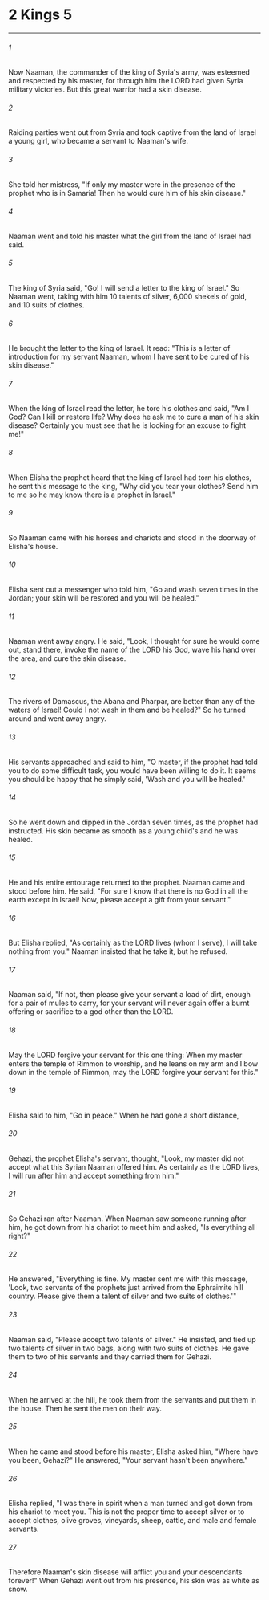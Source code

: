 # 2 Kings 5
***



###### 1 
Now Naaman, the commander of the king of Syria's army, was esteemed and respected by his master, for through him the LORD had given Syria military victories. But this great warrior had a skin disease. 

###### 2 
Raiding parties went out from Syria and took captive from the land of Israel a young girl, who became a servant to Naaman's wife. 

###### 3 
She told her mistress, "If only my master were in the presence of the prophet who is in Samaria! Then he would cure him of his skin disease." 

###### 4 
Naaman went and told his master what the girl from the land of Israel had said. 

###### 5 
The king of Syria said, "Go! I will send a letter to the king of Israel." So Naaman went, taking with him 10 talents of silver, 6,000 shekels of gold, and 10 suits of clothes. 

###### 6 
He brought the letter to the king of Israel. It read: "This is a letter of introduction for my servant Naaman, whom I have sent to be cured of his skin disease." 

###### 7 
When the king of Israel read the letter, he tore his clothes and said, "Am I God? Can I kill or restore life? Why does he ask me to cure a man of his skin disease? Certainly you must see that he is looking for an excuse to fight me!" 

###### 8 
When Elisha the prophet heard that the king of Israel had torn his clothes, he sent this message to the king, "Why did you tear your clothes? Send him to me so he may know there is a prophet in Israel." 

###### 9 
So Naaman came with his horses and chariots and stood in the doorway of Elisha's house. 

###### 10 
Elisha sent out a messenger who told him, "Go and wash seven times in the Jordan; your skin will be restored and you will be healed." 

###### 11 
Naaman went away angry. He said, "Look, I thought for sure he would come out, stand there, invoke the name of the LORD his God, wave his hand over the area, and cure the skin disease. 

###### 12 
The rivers of Damascus, the Abana and Pharpar, are better than any of the waters of Israel! Could I not wash in them and be healed?" So he turned around and went away angry. 

###### 13 
His servants approached and said to him, "O master, if the prophet had told you to do some difficult task, you would have been willing to do it. It seems you should be happy that he simply said, 'Wash and you will be healed.' 

###### 14 
So he went down and dipped in the Jordan seven times, as the prophet had instructed. His skin became as smooth as a young child's and he was healed. 

###### 15 
He and his entire entourage returned to the prophet. Naaman came and stood before him. He said, "For sure I know that there is no God in all the earth except in Israel! Now, please accept a gift from your servant." 

###### 16 
But Elisha replied, "As certainly as the LORD lives (whom I serve), I will take nothing from you." Naaman insisted that he take it, but he refused. 

###### 17 
Naaman said, "If not, then please give your servant a load of dirt, enough for a pair of mules to carry, for your servant will never again offer a burnt offering or sacrifice to a god other than the LORD. 

###### 18 
May the LORD forgive your servant for this one thing: When my master enters the temple of Rimmon to worship, and he leans on my arm and I bow down in the temple of Rimmon, may the LORD forgive your servant for this." 

###### 19 
Elisha said to him, "Go in peace." When he had gone a short distance, 

###### 20 
Gehazi, the prophet Elisha's servant, thought, "Look, my master did not accept what this Syrian Naaman offered him. As certainly as the LORD lives, I will run after him and accept something from him." 

###### 21 
So Gehazi ran after Naaman. When Naaman saw someone running after him, he got down from his chariot to meet him and asked, "Is everything all right?" 

###### 22 
He answered, "Everything is fine. My master sent me with this message, 'Look, two servants of the prophets just arrived from the Ephraimite hill country. Please give them a talent of silver and two suits of clothes.'" 

###### 23 
Naaman said, "Please accept two talents of silver." He insisted, and tied up two talents of silver in two bags, along with two suits of clothes. He gave them to two of his servants and they carried them for Gehazi. 

###### 24 
When he arrived at the hill, he took them from the servants and put them in the house. Then he sent the men on their way. 

###### 25 
When he came and stood before his master, Elisha asked him, "Where have you been, Gehazi?" He answered, "Your servant hasn't been anywhere." 

###### 26 
Elisha replied, "I was there in spirit when a man turned and got down from his chariot to meet you. This is not the proper time to accept silver or to accept clothes, olive groves, vineyards, sheep, cattle, and male and female servants. 

###### 27 
Therefore Naaman's skin disease will afflict you and your descendants forever!" When Gehazi went out from his presence, his skin was as white as snow.
